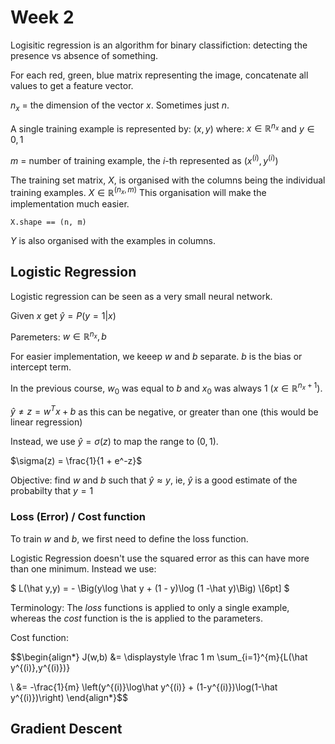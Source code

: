 # Week 2

Logisitic regression is an algorithm for binary classifiction: detecting the presence vs absence of something.

For each red, green, blue matrix representing the image, concatenate all values to get a feature vector.

$n_x$ = the dimension of the vector $x$. Sometimes just $n$.

A single training example is represented by: $(x,y)$ where: $x \in \mathbb R^{n_x}$ and $y \in {0,1}$

$m$ = number of training example, the $i$-th represented as $(x^{(i)}, y^{(i)})$

The training set matrix, $X$, is organised with the columns being the individual training examples.  $X \in \mathbb R^{(n_x, m)}$
This organisation will make the implementation much easier.

    X.shape == (n, m)

$Y$ is also organised with the examples in columns.

## Logistic Regression

Logistic regression can be seen as a very small neural network.

Given $x$ get $\hat y = P(y=1|x)$

Paremeters: $w \in \mathbb R^{n_x}, b$

For easier implementation, we keeep $w$ and $b$ separate. $b$ is the bias or intercept term. 

In the previous course, $w_0$ was equal to $b$ and $x_0$ was always 1 ($x \in \mathbb R^{n_x+1}$).

$\hat y \ne z = w^Tx + b$ as this can be negative, or greater than one (this would be linear regression)

Instead, we use $\hat y = \sigma(z)$ to map the range to $(0,1)$.

$\sigma(z) = \frac{1}{1 + e^-z}$

Objective: find $w$ and $b$ such that $\hat y \approx y$, ie, $\hat y$ is a good estimate of the probabilty that $y = 1$

### Loss (Error) / Cost function

To train $w$ and $b$, we first need to define the loss function.

Logistic Regression doesn't use the squared error as this can have more than one minimum.  Instead we use:

$
L(\hat y,y) = - \Big(y\log \hat y + (1 - y)\log (1 -\hat y)\Big) \\[6pt]
$

Terminology: The *loss* functions is applied to only a single example, whereas the *cost* function is the is applied to the parameters.

Cost function:

$$\begin{align*}
J(w,b) &= \displaystyle \frac 1 m \sum_{i=1}^{m}{L(\hat y^{(i)},y^{(i)})}

  \\
    &= -\frac{1}{m} \left(y^{(i)}\log\hat y^{(i)} + (1-y^{(i)})\log(1-\hat y^{(i)})\right)
\end{align*}$$

## Gradient Descent
